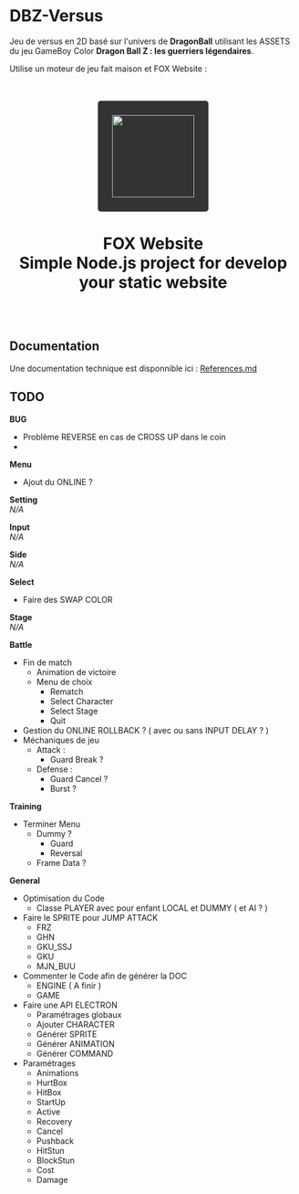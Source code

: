 # DBZ-Versus

Jeu de versus en 2D basé sur l'univers de __DragonBall__ utilisant les ASSETS du jeu GameBoy Color __Dragon Ball Z : les guerriers légendaires__.

Utilise un moteur de jeu fait maison et FOX Website :

<br/>
<br/>
<div align="center">
    <a href="https://fox-website.netlify.app" target="_blank">
        <img style="background-color: #333; padding: 25px; border-radius: 5px;" height="144" width="144" src="https://fox-website.netlify.app/assets/favicons/android-chrome-144x144.png">
    </a>
</div>
<div align="center">
    <h1>
        FOX Website<br/>
        Simple Node.js project for develop<br/>
        your static website
    </h1>
</div>
<br/>
<br/>

## Documentation
Une documentation technique est disponnible ici : [References.md](https://github.com/de-sign/DBZ-Versus/blob/master/src/doc/markdown/References.md)

## TODO
__BUG__
* Problème REVERSE en cas de CROSS UP dans le coin
* 

__Menu__
* Ajout du ONLINE ?

__Setting__
<br/>*N/A*

__Input__
<br/>*N/A*

__Side__
<br/>*N/A*

__Select__
* Faire des SWAP COLOR

__Stage__
<br/>*N/A*

__Battle__
* Fin de match
    * Animation de victoire
    * Menu de choix
        * Rematch
        * Select Character
        * Select Stage
        * Quit
* Gestion du ONLINE ROLLBACK ? ( avec ou sans INPUT DELAY ? )
* Méchaniques de jeu
    * Attack :
        * Guard Break ?
    * Defense :
        * Guard Cancel ?
        * Burst ?

__Training__
* Terminer Menu
    * Dummy ?
        * Guard
        * Reversal
    * Frame Data ?

__General__
* Optimisation du Code
    * Classe PLAYER avec pour enfant LOCAL et DUMMY ( et AI ? )
* Faire le SPRITE pour JUMP ATTACK
    * FRZ
    * GHN
    * GKU_SSJ
    * GKU
    * MJN_BUU
* Commenter le Code afin de générer la DOC
    * ENGINE ( A finir )
    * GAME
* Faire une API ELECTRON
    * Paramétrages globaux
    * Ajouter CHARACTER
    * Générer SPRITE
    * Générer ANIMATION
    * Générer COMMAND
* Paramétrages
    * Animations
    * HurtBox
    * HitBox
    * StartUp
    * Active
    * Recovery
    * Cancel
    * Pushback
    * HitStun
    * BlockStun
    * Cost
    * Damage